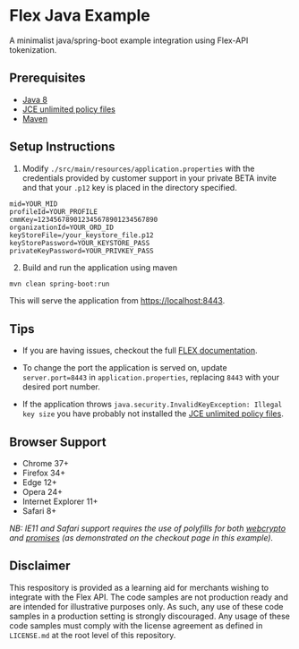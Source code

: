 # Flex Java Example

A minimalist java/spring-boot example integration using Flex-API tokenization.

## Prerequisites

- [Java 8](http://www.oracle.com/technetwork/java/javase/downloads/jdk8-downloads-2133151.html)
- [JCE unlimited policy files](http://www.oracle.com/technetwork/java/javase/downloads/jce8-download-2133166.html)
- [Maven](https://maven.apache.org/install.html)

## Setup Instructions

1. Modify `./src/main/resources/application.properties` with the credentials provided by customer support in your private BETA invite and that your `.p12` key is placed in the directory specified.

  ```properties
  mid=YOUR_MID
  profileId=YOUR_PROFILE
  cmmKey=123456789012345678901234567890
  organizationId=YOUR_ORD_ID
  keyStoreFile=/your_keystore_file.p12
  keyStorePassword=YOUR_KEYSTORE_PASS
  privateKeyPassword=YOUR_PRIVKEY_PASS
  ```

2. Build and run the application using maven
  ```bash
  mvn clean spring-boot:run
  ```
  This will serve the application from [https://localhost:8443](https://localhost:8443).

## Tips

- If you are having issues, checkout the full [FLEX documentation](http://apps.cybersource.com/library/documentation/dev_guides/Secure_Acceptance_Flex/html/).

- To change the port the application is served on, update `server.port=8443` in `application.properties`, replacing `8443` with your desired port number.

- If the application throws `java.security.InvalidKeyException: Illegal key size` you have probably not installed the [JCE unlimited policy files](http://www.oracle.com/technetwork/java/javase/downloads/jce8-download-2133166.html).

## Browser Support

- Chrome 37+
- Firefox 34+
- Edge 12+
- Opera 24+
- Internet Explorer 11+
- Safari 8+

*NB: IE11 and Safari support requires the use of polyfills for both [webcrypto](https://github.com/vibornoff/webcrypto-shim) and [promises](https://github.com/Zolmeister/promiz) (as demonstrated on the checkout page in this example).*

## Disclaimer

This respository is provided as a learning aid for merchants wishing to integrate with the Flex API.  The code samples are not production ready and are intended for illustrative purposes only. As such, any use of these code samples in a production setting is strongly discouraged. Any usage of these code samples must comply with the license agreement as defined in `LICENSE.md` at the root level of this repository.